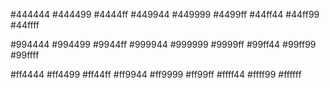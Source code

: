 #444444 #444499 #4444ff #449944 #449999 #4499ff #44ff44 #44ff99 #44ffff

#994444 #994499 #9944ff #999944 #999999 #9999ff #99ff44 #99ff99 #99ffff

#ff4444 #ff4499 #ff44ff #ff9944 #ff9999 #ff99ff #ffff44 #ffff99 #ffffff

